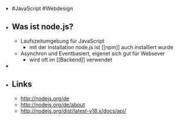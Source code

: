 - #JavaScript #Webdesign
- ## Was ist node.js?
	- Laufszeitumgebung für JavaScript
		- mit der Installation node.js ist [[npm]] auch installiert wurde
	- Asynchron und Eventbasiert, eigenet sich gut für Websever
		- wird oft im [[Backend]] verwendet
-
- ## Links
	- http://nodejs.org/de
	- http://nodejs.org/de/about
	- http://nodejs.org/dist/latest-v18.x/docs/api/